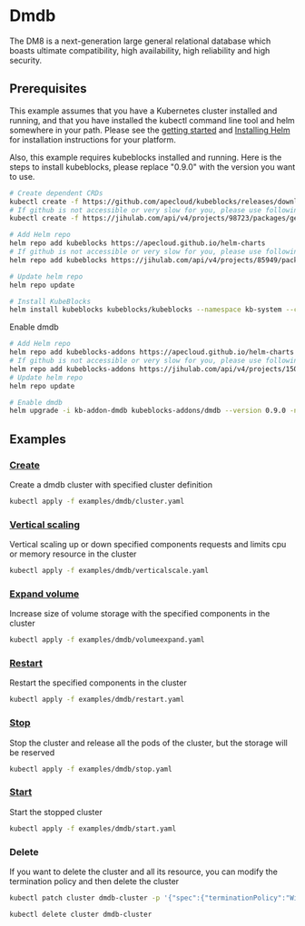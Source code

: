 # Dmdb

The DM8 is a next-generation large general relational database which boasts ultimate compatibility, high availability, high reliability and high security.

## Prerequisites

This example assumes that you have a Kubernetes cluster installed and running, and that you have installed the kubectl command line tool and helm somewhere in your path. Please see the [getting started](https://kubernetes.io/docs/setup/)  and [Installing Helm](https://helm.sh/docs/intro/install/) for installation instructions for your platform.

Also, this example requires kubeblocks installed and running. Here is the steps to install kubeblocks, please replace "0.9.0" with the version you want to use.
```bash
# Create dependent CRDs
kubectl create -f https://github.com/apecloud/kubeblocks/releases/download/v0.9.0/kubeblocks_crds.yaml
# If github is not accessible or very slow for you, please use following command instead
kubectl create -f https://jihulab.com/api/v4/projects/98723/packages/generic/kubeblocks/v0.9.0/kubeblocks_crds.yaml

# Add Helm repo 
helm repo add kubeblocks https://apecloud.github.io/helm-charts
# If github is not accessible or very slow for you, please use following repo instead
helm repo add kubeblocks https://jihulab.com/api/v4/projects/85949/packages/helm/stable

# Update helm repo
helm repo update

# Install KubeBlocks
helm install kubeblocks kubeblocks/kubeblocks --namespace kb-system --create-namespace --version="0.9.0"
```
Enable dmdb
```bash
# Add Helm repo 
helm repo add kubeblocks-addons https://apecloud.github.io/helm-charts
# If github is not accessible or very slow for you, please use following repo instead
helm repo add kubeblocks-addons https://jihulab.com/api/v4/projects/150246/packages/helm/stable
# Update helm repo
helm repo update

# Enable dmdb 
helm upgrade -i kb-addon-dmdb kubeblocks-addons/dmdb --version 0.9.0 -n kb-system  
``` 

## Examples

### [Create](cluster.yaml) 
Create a dmdb cluster with specified cluster definition 
```bash
kubectl apply -f examples/dmdb/cluster.yaml
```

### [Vertical scaling](verticalscale.yaml)
Vertical scaling up or down specified components requests and limits cpu or memory resource in the cluster
```bash
kubectl apply -f examples/dmdb/verticalscale.yaml
```

### [Expand volume](volumeexpand.yaml)
Increase size of volume storage with the specified components in the cluster
```bash
kubectl apply -f examples/dmdb/volumeexpand.yaml
```

### [Restart](restart.yaml)
Restart the specified components in the cluster
```bash
kubectl apply -f examples/dmdb/restart.yaml
```

### [Stop](stop.yaml)
Stop the cluster and release all the pods of the cluster, but the storage will be reserved
```bash
kubectl apply -f examples/dmdb/stop.yaml
```

### [Start](start.yaml)
Start the stopped cluster
```bash
kubectl apply -f examples/dmdb/start.yaml
```

### Delete
If you want to delete the cluster and all its resource, you can modify the termination policy and then delete the cluster
```bash
kubectl patch cluster dmdb-cluster -p '{"spec":{"terminationPolicy":"WipeOut"}}' --type="merge"

kubectl delete cluster dmdb-cluster
```
